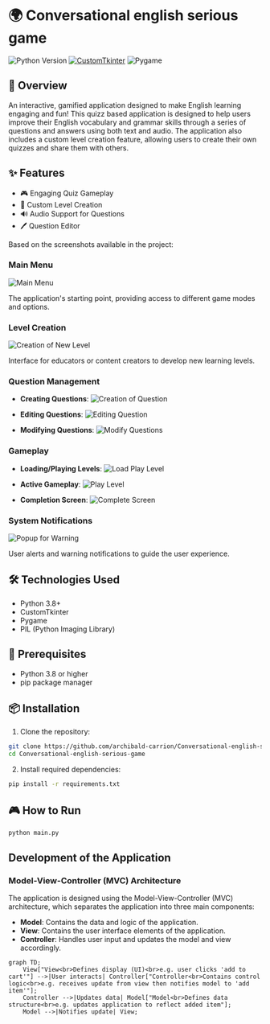 # 🌍 Conversational english serious game

![Python Version](https://img.shields.io/badge/Python-3.8+-blue.svg)
[![CustomTkinter](https://img.shields.io/badge/GUI-CustomTkinter-orange.svg)](https://github.com/TomSchimansky/CustomTkinter)
![Pygame](https://img.shields.io/badge/Pygame-2.0.1-red.svg)

## 🚀 Overview

An interactive, gamified application designed to make English learning engaging and fun! This quizz based application is designed to help users improve their English vocabulary and grammar skills through a series of questions and answers using both text and audio. The application also includes a custom level creation feature, allowing users to create their own quizzes and share them with others.

## ✨ Features

- 🎮 Engaging Quiz Gameplay
- 📝 Custom Level Creation
- 🔊 Audio Support for Questions
- 🖊️ Question Editor

Based on the screenshots available in the project:

### Main Menu
![Main Menu](./documentation/screenshots/main_menu.PNG)

The application's starting point, providing access to different game modes and options.

### Level Creation
![Creation of New Level](./documentation/screenshots/creation_of_new_level.PNG)

Interface for educators or content creators to develop new learning levels.

### Question Management
- **Creating Questions**: 
  ![Creation of Question](./documentation/screenshots/creation_of_question.PNG)
  
- **Editing Questions**: 
  ![Editing Question](./documentation/screenshots/editing_question.PNG)
  
- **Modifying Questions**: 
  ![Modify Questions](./documentation/screenshots/modify_questions.PNG)

### Gameplay
- **Loading/Playing Levels**: 
  ![Load Play Level](./documentation/screenshots/load_play_level.PNG)
  
- **Active Gameplay**: 
  ![Play Level](./documentation/screenshots/play_level.PNG)
  
- **Completion Screen**: 
  ![Complete Screen](./documentation/screenshots/complete_screen.PNG)

### System Notifications
![Popup for Warning](./documentation/screenshots/popup_for_warning.PNG)

User alerts and warning notifications to guide the user experience.

## 🛠 Technologies Used

- Python 3.8+
- CustomTkinter
- Pygame
- PIL (Python Imaging Library)

## 🔧 Prerequisites

- Python 3.8 or higher
- pip package manager

## 📦 Installation

1. Clone the repository:
```bash
git clone https://github.com/archibald-carrion/Conversational-english-serious-game
cd Conversational-english-serious-game
```

2. Install required dependencies:
```bash
pip install -r requirements.txt
```

## 🎮 How to Run

```bash
python main.py
```

## Development of the Application
### Model-View-Controller (MVC) Architecture
The application is designed using the Model-View-Controller (MVC) architecture, which separates the application into three main components:
- **Model**: Contains the data and logic of the application.
- **View**: Contains the user interface elements of the application.
- **Controller**: Handles user input and updates the model and view accordingly.

```mermaid
graph TD;
    View["View<br>Defines display (UI)<br>e.g. user clicks 'add to cart'"] -->|User interacts| Controller["Controller<br>Contains control logic<br>e.g. receives update from view then notifies model to 'add item'"];
    Controller -->|Updates data| Model["Model<br>Defines data structure<br>e.g. updates application to reflect added item"];
    Model -->|Notifies update| View;
```